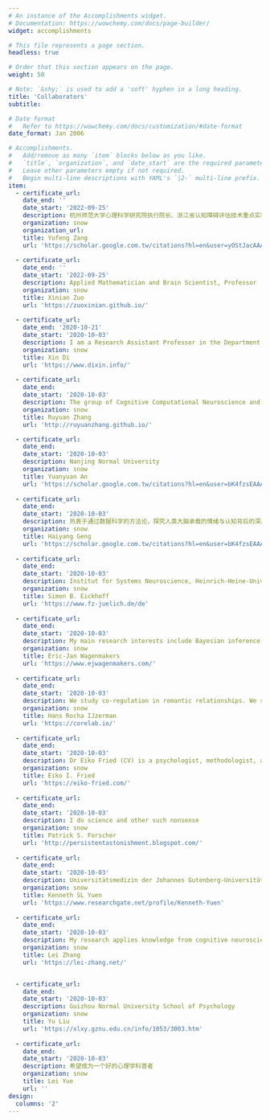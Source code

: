 ```yaml
---
# An instance of the Accomplishments widget.
# Documentation: https://wowchemy.com/docs/page-builder/
widget: accomplishments

# This file represents a page section.
headless: true

# Order that this section appears on the page.
weight: 50

# Note: `&shy;` is used to add a 'soft' hyphen in a long heading.
title: 'Collaborators'
subtitle:

# Date format
#   Refer to https://wowchemy.com/docs/customization/#date-format
date_format: Jan 2006

# Accomplishments.
#   Add/remove as many `item` blocks below as you like.
#   `title`, `organization`, and `date_start` are the required parameters.
#   Leave other parameters empty if not required.
#   Begin multi-line descriptions with YAML's `|2-` multi-line prefix.
item:
  - certificate_url: 
    date_end: ''
    date_start: '2022-09-25'
    description: 杭州师范大学心理科学研究院执行院长、浙江省认知障碍评估技术重点实验室执行主任
    organization: snow
    organization_url: 
    title: Yufeng Zang
    url: 'https://scholar.google.com.tw/citations?hl=en&user=yOStJacAAAAJ'
  
  - certificate_url: 
    date_end: ''
    date_start: '2022-09-25'
    description: Applied Mathematician and Brain Scientist, Professor
    organization: snow
    title: Xinian Zuo
    url: 'https://zuoxinian.github.io/'
  
  - certificate_url: 
    date_end: '2020-10-21'
    date_start: '2020-10-03'
    description: I am a Research Assistant Professor in the Department of Biomedical Engineering, New Jersey Institute of Technology (NJIT). My research interest is mainly on understanding brain connectivity and brain network organizations using brain imaging techniques such as functional magnetic resonance imaging (fMRI).
    organization: snow
    title: Xin Di
    url: 'https://www.dixin.info/'
  
  - certificate_url: 
    date_end: 
    date_start: '2020-10-03'
    description: The group of Cognitive Computational Neuroscience and Neuroimaging (CCNN) is led by Dr. Ru-Yuan Zhang (张洳源 in Chinese), who is currently a Principal Investigator at the Institute of Psychology and Behavioral Science and Shanghai Mental Health Center at Shanghai Jiao Tong University, Shanghai, China.
    organization: snow
    title: Ruyuan Zhang
    url: 'http://ruyuanzhang.github.io/'

  - certificate_url: 
    date_end: 
    date_start: '2020-10-03'
    description: Nanjing Normal University
    organization: snow
    title: Yuanyuan An
    url: 'https://scholar.google.com.tw/citations?hl=en&user=bK4fzsEAAAAJ'    
    
  - certificate_url: 
    date_end: 
    date_start: '2020-10-03'
    description: 热衷于通过数据科学的方法论，探究人类大脑承载的情绪与认知背后的深层机理。并致力于将以上的规律和机制转化为简单易行的自我管理体系，进而提升我们工作和生活的品质和效率。
    organization: snow
    title: Haiyang Geng
    url: 'https://scholar.google.com.tw/citations?hl=en&user=bK4fzsEAAAAJ'  
    
  - certificate_url: 
    date_end: 
    date_start: '2020-10-03'
    description: Institut for Systems Neuroscience, Heinrich-Heine-Universität Düsseldorf
    organization: snow
    title: Simon B. Eickhoff
    url: 'https://www.fz-juelich.de/de' 
    
  - certificate_url: 
    date_end: 
    date_start: '2020-10-03'
    description: My main research interests include Bayesian inference, models of decision making, and philosophy of science.
    organization: snow
    title: Eric-Jan Wagenmakers
    url: 'https://www.ejwagenmakers.com/'  
    
  - certificate_url: 
    date_end: 
    date_start: '2020-10-03'
    description: We study co-regulation in romantic relationships. We study social thermoregulation. We do meta-science. We rely on open science ideals. We collaborate with researchers around the world, but are located at the Université Grenoble Alpes.
    organization: snow
    title: Hans Rocha IJzerman
    url: 'https://corelab.io/' 
    
  - certificate_url: 
    date_end: 
    date_start: '2020-10-03'
    description: Dr Eiko Fried (CV) is a psychologist, methodologist, and nearly photographer. He works as Associate Professor at Leiden University. He runs this website as well as WARN-D.com & psych-networks.com, and if anything is broken, you should probably blame him. You can stalk him via Email, Twitter, Mastodon, Open Science Framework, & Google Scholar.
    organization: snow
    title: Eiko I. Fried
    url: 'https://eiko-fried.com/' 
    
  - certificate_url: 
    date_end: 
    date_start: '2020-10-03'
    description: I do science and other such nonsense
    organization: snow
    title: Patrick S. Forscher
    url: 'http://persistentastonishment.blogspot.com/' 
    
  - certificate_url: 
    date_end: 
    date_start: '2020-10-03'
    description: Universitätsmedizin der Johannes Gutenberg-Universität Mainz · Neuroimaging Center
    organization: snow
    title: Kenneth SL Yuen
    url: 'https://www.researchgate.net/profile/Kenneth-Yuen' 
    
  - certificate_url: 
    date_end: 
    date_start: '2020-10-03'
    description: My research applies knowledge from cognitive neuroscience, psychology, and computational modeling to gain a comprehensive understanding of how the brain computes values and social information when making decisions. For that, I use behavioral measurements, functional magnetic resonance imaging (fMRI), and Bayesian hierarchical modeling.
    organization: snow
    title: Lei Zhang
    url: 'https://lei-zhang.net/'  


  - certificate_url: 
    date_end: 
    date_start: '2020-10-03'
    description: Guizhou Normal University School of Psychology
    organization: snow
    title: Yu Liu
    url: 'https://xlxy.gznu.edu.cn/info/1053/3003.htm'  
    
  - certificate_url: 
    date_end: 
    date_start: '2020-10-03'
    description: 希望成为一个好的心理学科普者
    organization: snow
    title: Lei Yue
    url: ''     
design:
  columns: '2'
---
```

